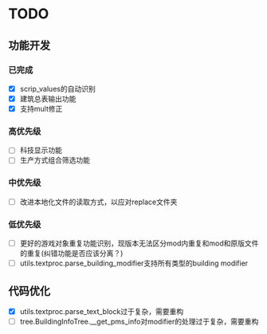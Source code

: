 # TODO

## 功能开发
### 已完成
- [x] scrip_values的自动识别
- [x] 建筑总表输出功能
- [x] 支持mult修正
### 高优先级
- [ ] 科技显示功能
- [ ] 生产方式组合筛选功能
### 中优先级
- [ ] 改进本地化文件的读取方式，以应对replace文件夹
### 低优先级
- [ ] 更好的游戏对象重复功能识别，现版本无法区分mod内重复和mod和原版文件的重复(纠错功能是否应该分离？)
- [ ] utils.textproc.parse_building_modifier支持所有类型的building modifier

## 代码优化
- [x] utils.textproc.parse_text_block过于复杂，需要重构
- [ ] tree.BuildingInfoTree.__get_pms_info对modifier的处理过于复杂，需要重构
